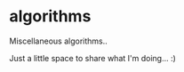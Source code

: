 algorithms
==========

Miscellaneous algorithms.. 

Just a little space to share what I'm doing... :)
